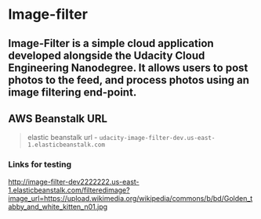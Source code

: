 # Image-filter

## Image-Filter is a simple cloud application developed alongside the Udacity Cloud Engineering Nanodegree. It allows users to post photos to the feed, and process photos using an image filtering end-point.

## AWS Beanstalk URL

> elastic beanstalk url - `udacity-image-filter-dev.us-east-1.elasticbeanstalk.com`

### Links for testing

<http://image-filter-dev2222222.us-east-1.elasticbeanstalk.com/filteredimage?image_url=https://upload.wikimedia.org/wikipedia/commons/b/bd/Golden_tabby_and_white_kitten_n01.jpg>

